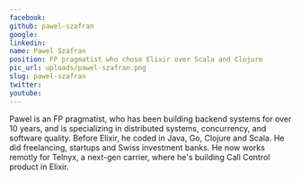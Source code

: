```yaml
---
facebook: 
github: pawel-szafran
google: 
linkedin: 
name: Pawel Szafran
position: FP pragmatist who chose Elixir over Scala and Clojure
pic_url: uploads/pawel-szafran.png
slug: pawel-szafran
twitter: 
youtube: 
---
```

<p>Pawel is an FP pragmatist, who has been building backend systems for over 10 years, and is specializing in distributed systems, concurrency, and software quality. Before Elixir, he coded in Java, Go, Clojure and Scala. He did freelancing, startups and Swiss investment banks. He now works remotly for Telnyx, a next-gen carrier, where he&#39;s building Call Control product in Elixir.</p>
